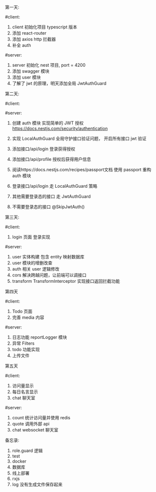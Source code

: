 第一天:

#client:

1. client 初始化项目 typescript 版本
2. 添加 react-router
3. 添加 axios http 拦截器
4. 补全 auth

#server:

1. server 初始化 nest 项目, port = 4200
2. 添加 swagger 模块
3. 添加 user 模块
4. 了解了 jwt 的原理，明天添加全局 JwtAuthGuard

第二天:

#client:

#server:

1. 创建 auth 模块 实现简单的 JWT 授权 https://docs.nestjs.com/security/authentication
2. 实现 LocalAuthGuard 全局守护接口验证问题， 开启所有接口 jwt 验证
3. 添加接口/api/login 登录获得授权
4. 添加接口/api/profile 授权后获得用户信息

5. 阅读https://docs.nestjs.com/recipes/passport文档 使用 passport 重构 auth 模块
6. 登录接口/api/login 走 LocalAuthGuard 策略
7. 其他需要登录态的接口 走 JwtAuthGuard
8. 不需要登录态的接口 @SkipJwtAuth()

第三天:

#client:

1. login 页面 登录实现

#server:

1. user 实体构建 包含 entity 映射数据库
2. user 模块的增删改查
3. auth 相关 user 逻辑修改
4. cors 解决跨越问题，让前端可以调接口
5. transform TransformInterceptor 实现接口返回拦截功能

第四天

#client:

1. Todo 页面
2. 完善 media 内容

#server:

1. 日志功能 reportLogger 模块
2. 异常 Filters
3. todo 功能实现
4. 上传文件

第五天

#client:

1. 访问量显示
2. 每日名言显示
3. chat 聊天室

#server:

1. count 统计访问量并使用 redis
2. quote 调用外部 api
3. chat websocket 聊天室

备忘录:

1. role.guard 逻辑
2. test
3. docker
4. 数据库
5. 线上部署
6. rxjs
7. log 没有生成文件保存起来
